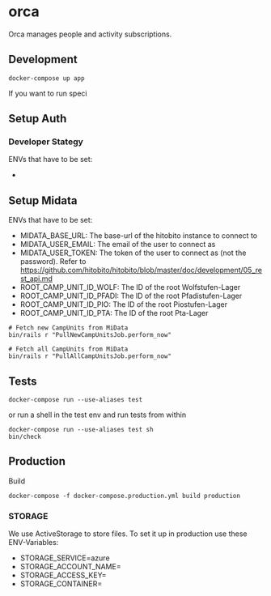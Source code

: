 # orca
Orca manages people and  activity subscriptions.

## Development

```
docker-compose up app
```

If you want to run speci

## Setup Auth

### Developer Stategy



ENVs that have to be set:

-

## Setup Midata

ENVs that have to be set:

- MIDATA_BASE_URL: The base-url of the hitobito instance to connect to
- MIDATA_USER_EMAIL: The email of the user to connect as
- MIDATA_USER_TOKEN: The token of the user to connect as (not the password). Refer to https://github.com/hitobito/hitobito/blob/master/doc/development/05_rest_api.md
- ROOT_CAMP_UNIT_ID_WOLF: The ID of the root Wolfstufen-Lager
- ROOT_CAMP_UNIT_ID_PFADI: The ID of the root Pfadistufen-Lager
- ROOT_CAMP_UNIT_ID_PIO: The ID of the root Piostufen-Lager
- ROOT_CAMP_UNIT_ID_PTA: The ID of the root Pta-Lager

```
# Fetch new CampUnits from MiData
bin/rails r "PullNewCampUnitsJob.perform_now"

# Fetch all CampUnits from MiData
bin/rails r "PullAllCampUnitsJob.perform_now"
```

## Tests

```
docker-compose run --use-aliases test
```

or run a shell in the test env and run tests from within

```
docker-compose run --use-aliases test sh
bin/check
```

## Production

Build

```
docker-compose -f docker-compose.production.yml build production
```

### STORAGE

We use ActiveStorage to store files. To set it up in production use these ENV-Variables:

- STORAGE_SERVICE=azure
- STORAGE_ACCOUNT_NAME=
- STORAGE_ACCESS_KEY= 
- STORAGE_CONTAINER=